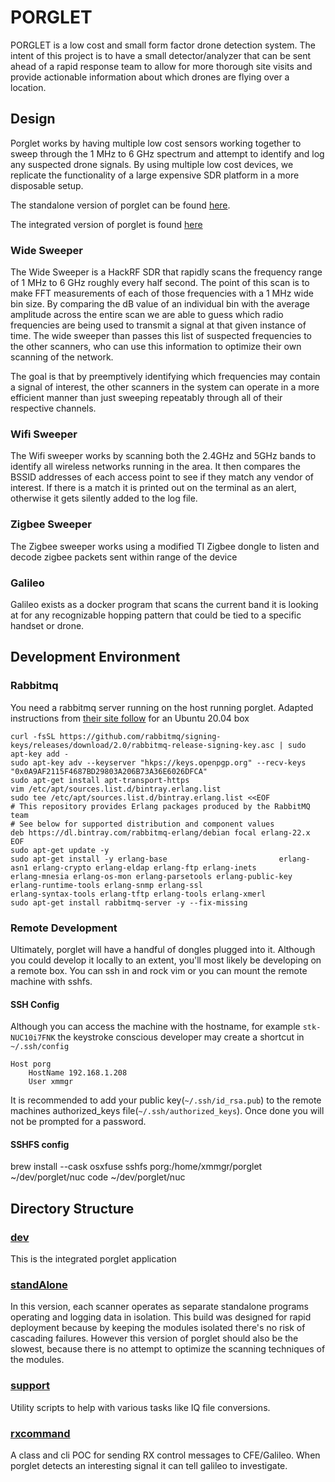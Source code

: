 # PORGLET

PORGLET is a low cost and small form factor drone detection system.  The intent of this project is to have a small detector/analyzer that can be sent ahead of a rapid response team to allow for more thorough site visits and provide actionable information about which drones are flying over a location.

## Design

Porglet works by having multiple low cost sensors working together to sweep through the 1 MHz to 6 GHz spectrum and attempt to identify and log any suspected drone signals.  By using multiple low cost devices, we replicate the functionality of a large expensive SDR platform in a more disposable setup.

The standalone version of porglet can be found [here](./standAlone/).  

The integrated version of porglet is found [here](./dev/)

### Wide Sweeper

The Wide Sweeper is a HackRF SDR that rapidly scans the frequency range of 1 MHz to 6 GHz roughly every half second.  The point of this scan is to make FFT measurements of each of those frequencies with a 1 MHz wide bin size.  By comparing the dB value of an individual bin with the average amplitude across the entire scan we are able to guess which radio frequencies are being used to transmit a signal at that given instance of time.  The wide sweeper than passes this list of suspected frequencies to the other scanners, who can use this information to optimize their own scanning of the network.  

The goal is that by preemptively identifying which frequencies may contain a signal of interest, the other scanners in the system can operate in a more efficient manner than just sweeping repeatably through all of their respective channels.

### Wifi Sweeper

The Wifi sweeper works by scanning both the 2.4GHz and 5GHz bands to identify all wireless networks running in the area.  It then compares the BSSID addresses of each access point to see if they match any vendor of interest.  If there is a match it is printed out on the terminal as an alert, otherwise it gets silently added to the log file.

### Zigbee Sweeper

The Zigbee sweeper works using a modified TI Zigbee dongle to listen and decode zigbee packets sent within range of the device

### Galileo

Galileo exists as a docker program that scans the current band it is looking at for any recognizable hopping pattern that could be tied to a specific handset or drone.

## Development Environment
### Rabbitmq
You need a rabbitmq server running on the host running porglet. 
Adapted instructions from [their site follow](https://www.rabbitmq.com/install-debian.html) for an Ubuntu 20.04 box
```
curl -fsSL https://github.com/rabbitmq/signing-keys/releases/download/2.0/rabbitmq-release-signing-key.asc | sudo apt-key add -
sudo apt-key adv --keyserver "hkps://keys.openpgp.org" --recv-keys "0x0A9AF2115F4687BD29803A206B73A36E6026DFCA"
sudo apt-get install apt-transport-https
vim /etc/apt/sources.list.d/bintray.erlang.list
sudo tee /etc/apt/sources.list.d/bintray.erlang.list <<EOF
# This repository provides Erlang packages produced by the RabbitMQ team
# See below for supported distribution and component values
deb https://dl.bintray.com/rabbitmq-erlang/debian focal erlang-22.x
EOF
sudo apt-get update -y
sudo apt-get install -y erlang-base                         erlang-asn1 erlang-crypto erlang-eldap erlang-ftp erlang-inets                         erlang-mnesia erlang-os-mon erlang-parsetools erlang-public-key                         erlang-runtime-tools erlang-snmp erlang-ssl                         erlang-syntax-tools erlang-tftp erlang-tools erlang-xmerl
sudo apt-get install rabbitmq-server -y --fix-missing
```

### Remote Development
Ultimately, porglet will have a handful of dongles plugged into it. Although you could develop it locally to an extent, you'll most likely be developing on a remote box. You can ssh in and rock vim or you can mount the remote machine with sshfs. 
#### SSH Config
Although you can access the machine with the hostname, for example `stk-NUC10i7FNK` the keystroke conscious developer may create a shortcut in `~/.ssh/config`
```
Host porg
    HostName 192.168.1.208
    User xmmgr
```
It is recommended to add your public key(`~/.ssh/id_rsa.pub`) to the remote machines authorized_keys file(`~/.ssh/authorized_keys`). Once done you will not be prompted for a password.

#### SSHFS config
brew install --cask osxfuse
sshfs porg:/home/xmmgr/porglet ~/dev/porglet/nuc
code ~/dev/porglet/nuc

## Directory Structure
### [dev](./dev/)
This is the integrated porglet application

### [standAlone](./standAlone/)
In this version, each scanner operates as separate standalone programs operating and logging data in isolation.  This build was designed for rapid deployment because by keeping the modules isolated there's no risk of cascading failures.  However this version of porglet should also be the slowest, because there is no attempt to optimize the scanning techniques of the modules.

### [support](./support)
Utility scripts to help with various tasks like IQ file conversions.

### [rxcommand](./rxcommand/)
A class and cli POC for sending RX control messages to CFE/Galileo. When porglet detects an interesting signal it can tell galileo to investigate.